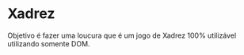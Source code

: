 # Xadrez

Objetivo é fazer uma loucura que é um jogo de Xadrez 100% utilizável utilizando somente DOM.
